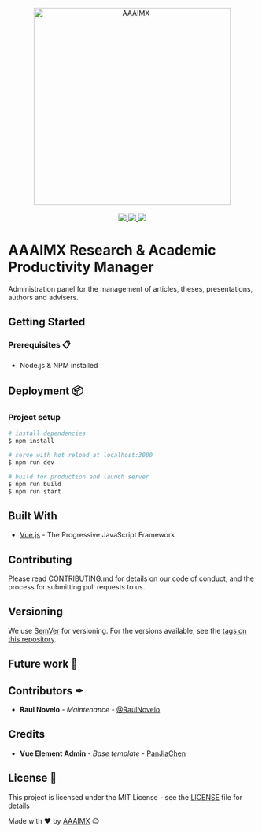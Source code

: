 <!-- init organization banner -->
<p align="center">
    <img src="https://www.aaaimx.org/img/other/aaaimx-ist.png" width="400" alt="AAAIMX"><br><br>
    <a href="https://www.aaaimx.org/" target="_blank">
        <img src="https://img.shields.io/badge/website-AAAI%20Student%20Chapter%20M%C3%A9xico-yellow">
    </a>
    <a href="https://web.facebook.com/aaaimx/" target="_blank">
        <img src="https://img.shields.io/badge/follow%20us-%40aaaimx-blue">
    </a>
    <a href="https://www.paypal.me/aaaimx" target="_blank">
        <img src="https://img.shields.io/badge/donate-support%20us-green">
    </a>
</p>
<!-- end banner -->

# AAAIMX Research & Academic Productivity Manager 
Administration panel for the management of articles, theses, presentations, authors and advisers.

## Getting Started

### Prerequisites 📋

- Node.js & NPM installed

## Deployment 📦

### Project setup

```bash
# install dependencies
$ npm install

# serve with hot reload at localhost:3000
$ npm run dev

# build for production and launch server
$ npm run build
$ npm run start

```

## Built With

- [Vue.js](https://vuejs.org/) - The Progressive JavaScript Framework

## Contributing

Please read [CONTRIBUTING.md](https://www.aaaimx.org/cod) for details on our code of conduct, and the process for submitting pull requests to us.

## Versioning

We use [SemVer](http://semver.org/) for versioning. For the versions available, see the [tags on this repository](https://github.com/your/project/tags).

## Future work 🚀

## Contributors ✒

- **Raul Novelo** - _Maintenance_ - [@RaulNovelo](https://github.com/RaulNovelo)

## Credits

- **Vue Element Admin** - _Base template_ - [PanJiaChen](https://github.com/PanJiaChen/vue-element-admin)

## License 📄

This project is licensed under the MIT License - see the [LICENSE](LICENSE) file for details

Made with ❤️ by [AAAIMX](https://github.com/aaaimx) 😊
